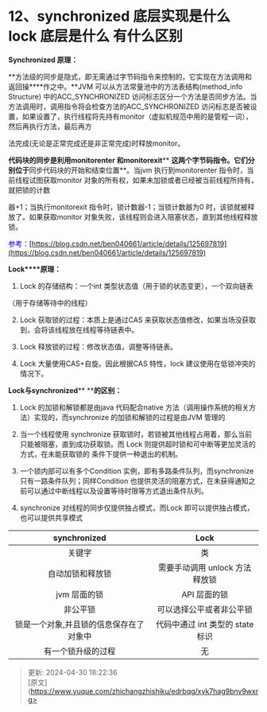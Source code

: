 # 12、synchronized 底层实现是什么 lock 底层是什么 有什么区别

**Synchronized 原理：**

**方法级的同步是隐式，即无需通过字节码指令来控制的，它实现在方法调用和返回操****作之中。**JVM 可以从方法常量池中的方法表结构(method_info Structure) 中的ACC_SYNCHRONIZED 访问标志区分一个方法是否同步方法。当方法调用时，调用指令将会检查方法的ACC_SYNCHRONIZED 访问标志是否被设置，如果设置了，执行线程将先持有monitor（虚拟机规范中用的是管程一词），然后再执行方法，最后再方

法完成(无论是正常完成还是非正常完成)时释放monitor。

**代码块的同步是利用****monitorenter**** ****和****monitorexit**** ****这两个字节码指令。它们分别位于****同步代码块的开始和结束位置**。当jvm 执行到monitorenter 指令时，当前线程试图获取monitor 对象的所有权，如果未加锁或者已经被当前线程所持有，就把锁的计数

器+1；当执行monitorexit 指令时，锁计数器-1；当锁计数器为0 时，该锁就被释放了。如果获取monitor 对象失败，该线程则会进入阻塞状态，直到其他线程释放锁。

<font style="color:rgb(0,0,255);">参考：</font>[https://blog.csdn.net/ben040661/article/details/125697819](https://blog.csdn.net/ben040661/article/details/125697819)

**Lock****原理：**

1. Lock 的存储结构：一个int 类型状态值（用于锁的状态变更），一个双向链表

（用于存储等待中的线程）



2. Lock 获取锁的过程：本质上是通过CAS 来获取状态值修改，如果当场没获取到，会将该线程放在线程等待链表中。

3. Lock 释放锁的过程：修改状态值，调整等待链表。



4. Lock 大量使用CAS+自旋。因此根据CAS 特性，lock 建议使用在低锁冲突的情况下。

**Lock****与****synchronized**** ****的区别：**

1. Lock 的加锁和解锁都是由java 代码配合native 方法（调用操作系统的相关方法）实现的，而synchronize 的加锁和解锁的过程是由JVM 管理的

2. 当一个线程使用 synchronize 获取锁时，若锁被其他线程占用着，那么当前只能被阻塞，直到成功获取锁。而 Lock 则提供超时锁和可中断等更加灵活的方式，在未能获取锁的	条件下提供一种退出的机制。

3. 一个锁内部可以有多个Condition 实例，即有多路条件队列，而synchronize 只有一路条件队列；同样Condition 也提供灵活的阻塞方式，在未获得通知之前可以通过中断线程以及设置等待时限等方式退出条件队列。

4. synchronize 对线程的同步仅提供独占模式，而Lock 即可以提供独占模式，也可以提供共享模式




| synchronized | Lock |
| :---: | :---: |
| 关键字 | 类 |
| 自动加锁和释放锁 | 需要手动调用 unlock 方法释放锁 |
| jvm 层面的锁 | API 层面的锁 |
| 非公平锁 | 可以选择公平或者非公平锁 |
| 锁是一个对象,并且锁的信息保存在了对象中 | 代码中通过 int 类型的 state 标识 |
| 有一个锁升级的过程 | 无 |




> 更新: 2024-04-30 18:22:36  
> [原文](https://www.yuque.com/zhichangzhishiku/edrbqg/xyk7hag9bnv9wxrg>